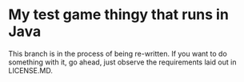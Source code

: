 # My test game thingy that runs in Java

This branch is in the process of being re-written. If you want to do
something with it, go ahead, just observe the requirements laid out
in LICENSE.MD.
